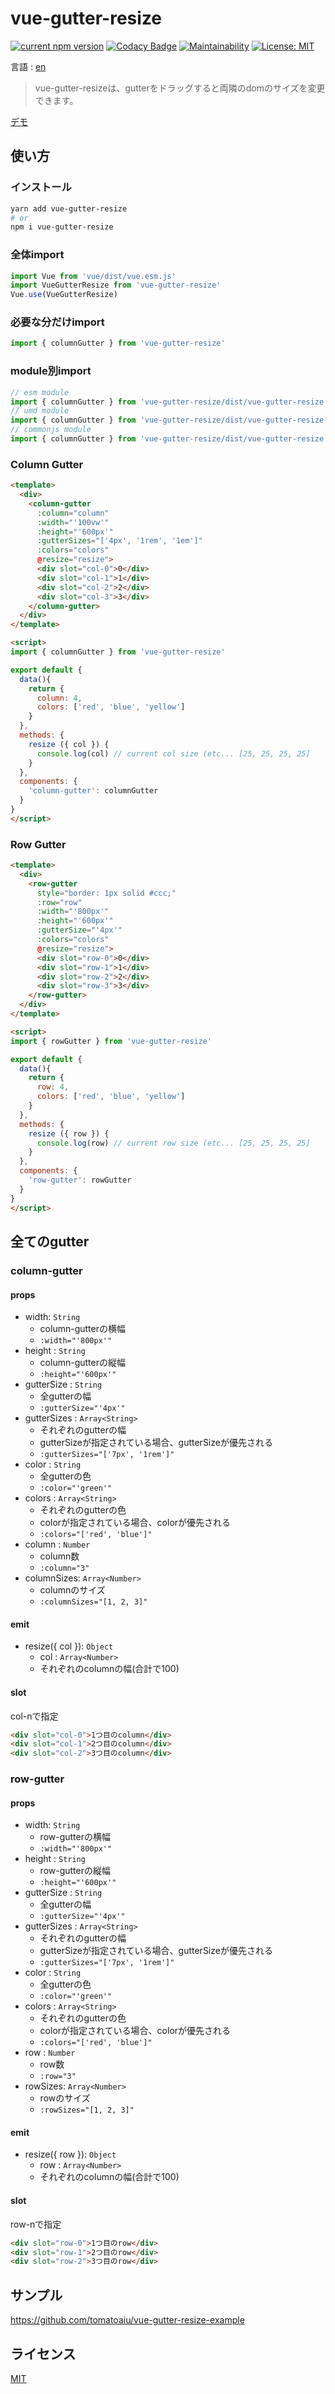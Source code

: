 # vue-gutter-resize
[![current npm version](https://img.shields.io/npm/v/vue-gutter-resize.svg)](https://www.npmjs.com/package/vue-gutter-resize)
[![Codacy Badge](https://api.codacy.com/project/badge/Grade/ad4d8157285645c5893c521e5130c51d)](https://www.codacy.com/app/tomatoaiu/vue-gutter-resize?utm_source=github.com&amp;utm_medium=referral&amp;utm_content=tomatoaiu/vue-gutter-resize&amp;utm_campaign=Badge_Grade)
[![Maintainability](https://api.codeclimate.com/v1/badges/56f0f345d51e956c5bca/maintainability)](https://codeclimate.com/github/tomatoaiu/vue-gutter-resize/maintainability)
[![License: MIT](https://img.shields.io/badge/License-MIT-yellow.svg)](https://opensource.org/licenses/MIT)
  
言語 : [en](./README.md)

> vue-gutter-resizeは、gutterをドラッグすると両隣のdomのサイズを変更できます。

[デモ](https://tomatoaiu.github.io/vue-gutter-resize/)

## 使い方
### インストール
```sh
yarn add vue-gutter-resize
# or
npm i vue-gutter-resize
```
### 全体import
```javascript
import Vue from 'vue/dist/vue.esm.js'
import VueGutterResize from 'vue-gutter-resize'
Vue.use(VueGutterResize)
```
### 必要な分だけimport
```javascript
import { columnGutter } from 'vue-gutter-resize'
```
### module別import
```javascript
// esm module
import { columnGutter } from 'vue-gutter-resize/dist/vue-gutter-resize.esm.js'
// umd module
import { columnGutter } from 'vue-gutter-resize/dist/vue-gutter-resize.umd.js'
// commonjs module
import { columnGutter } from 'vue-gutter-resize/dist/vue-gutter-resize.js'
```

### Column Gutter
```html
<template>
  <div>
    <column-gutter
      :column="column"
      :width="'100vw'"
      :height="'600px'"
      :gutterSizes="['4px', '1rem', '1em']"
      :colors="colors"
      @resize="resize">
      <div slot="col-0">0</div>
      <div slot="col-1">1</div>
      <div slot="col-2">2</div>
      <div slot="col-3">3</div>
    </column-gutter>
  </div>
</template>

<script>
import { columnGutter } from 'vue-gutter-resize'

export default {
  data(){
    return {
      column: 4,
      colors: ['red', 'blue', 'yellow']
    }
  },
  methods: {
    resize ({ col }) {
      console.log(col) // current col size (etc... [25, 25, 25, 25]
    }
  },
  components: {
    'column-gutter': columnGutter
  }
}
</script>
```

### Row Gutter
```html
<template>
  <div>
    <row-gutter
      style="border: 1px solid #ccc;"
      :row="row"
      :width="'800px'"
      :height="'600px'"
      :gutterSize="'4px'"
      :colors="colors"
      @resize="resize">
      <div slot="row-0">0</div>
      <div slot="row-1">1</div>
      <div slot="row-2">2</div>
      <div slot="row-3">3</div>
    </row-gutter>
  </div>
</template>

<script>
import { rowGutter } from 'vue-gutter-resize'

export default {
  data(){
    return {
      row: 4,
      colors: ['red', 'blue', 'yellow']
    }
  },
  methods: {
    resize ({ row }) {
      console.log(row) // current row size (etc... [25, 25, 25, 25]
    }
  },
  components: {
    'row-gutter': rowGutter
  }
}
</script>
```

## 全てのgutter
### column-gutter
#### props
- width: `String`
  - column-gutterの横幅
  - `:width="'800px'"`
- height : `String`
  - column-gutterの縦幅
  - `:height="'600px'"`
- gutterSize : `String`
  - 全gutterの幅
  - `:gutterSize="'4px'"`
- gutterSizes : `Array<String>`
  - それぞれのgutterの幅
  - gutterSizeが指定されている場合、gutterSizeが優先される
  - `:gutterSizes="['7px', '1rem']"`
- color : `String`
  - 全gutterの色
  - `:color="'green'"`
- colors : `Array<String>`
  - それぞれのgutterの色
  - colorが指定されている場合、colorが優先される
  - `:colors="['red', 'blue']"`
- column : `Number`
  - column数
  - `:column="3"`
- columnSizes: `Array<Number>`
  - columnのサイズ
  - `:columnSizes="[1, 2, 3]"`

#### emit
- resize({ col }): `Object`
  - col : `Array<Number>`
  - それぞれのcolumnの幅(合計で100)

#### slot
col-nで指定
```html
<div slot="col-0">1つ目のcolumn</div>
<div slot="col-1">2つ目のcolumn</div>
<div slot="col-2">3つ目のcolumn</div>
```

### row-gutter
#### props
- width: `String`
  - row-gutterの横幅
  - `:width="'800px'"`
- height : `String`
  - row-gutterの縦幅
  - `:height="'600px'"`
- gutterSize : `String`
  - 全gutterの幅
  - `:gutterSize="'4px'"`
- gutterSizes : `Array<String>`
  - それぞれのgutterの幅
  - gutterSizeが指定されている場合、gutterSizeが優先される
  - `:gutterSizes="['7px', '1rem']"`
- color : `String`
  - 全gutterの色
  - `:color="'green'"`
- colors : `Array<String>`
  - それぞれのgutterの色
  - colorが指定されている場合、colorが優先される
  - `:colors="['red', 'blue']"`
- row : `Number`
  - row数
  - `:row="3"`
- rowSizes: `Array<Number>`
  - rowのサイズ
  - `:rowSizes="[1, 2, 3]"`

#### emit
- resize({ row }): `Object`
  - row : `Array<Number>`
  - それぞれのcolumnの幅(合計で100)

#### slot
row-nで指定
```html
<div slot="row-0">1つ目のrow</div>
<div slot="row-1">2つ目のrow</div>
<div slot="row-2">3つ目のrow</div>
```

## サンプル
https://github.com/tomatoaiu/vue-gutter-resize-example

## ライセンス
[MIT](./LICENSE.md)

